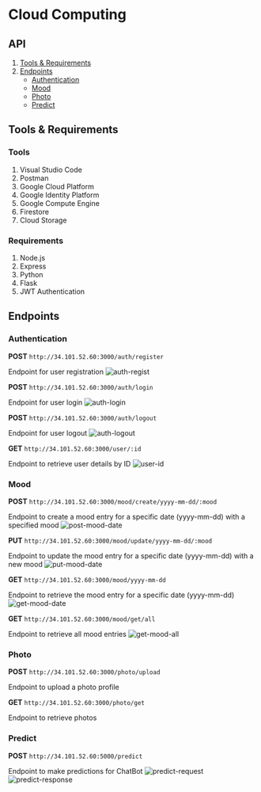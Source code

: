 # Cloud Computing

## API
1. [Tools & Requirements](#tools-cc)
2. [Endpoints](#endpoint-emoticare)
   - [Authentication](#endpoint-authentication)
   - [Mood](#endpoint-mood)
   - [Photo](#photo-user)
   - [Predict](#predict-emoticare)

## Tools & Requirements
### Tools
1. Visual Studio Code
2. Postman
3. Google Cloud Platform
4. Google Identity Platform
5. Google Compute Engine
7. Firestore
8. Cloud Storage

### Requirements
1. Node.js
2. Express
3. Python
4. Flask
5. JWT Authentication

## Endpoints
### Authentication
**POST** ```http://34.101.52.60:3000/auth/register```

Endpoint for user registration
![auth-regist](https://github.com/EmotiCare/CC-Repository/assets/89828723/2f4d618c-0587-433c-971c-104225022308)

**POST** ```http://34.101.52.60:3000/auth/login``` 

Endpoint for user login
![auth-login](https://github.com/EmotiCare/CC-Repository/assets/89828723/67744c7e-957d-4bac-a68c-013ed8ba5f42)

**POST** ```http://34.101.52.60:3000/auth/logout``` 

Endpoint for user logout
![auth-logout](https://github.com/EmotiCare/CC-Repository/assets/89828723/112e2d59-fc05-4e5f-954c-3fa6e3086474)

**GET** ```http://34.101.52.60:3000/user/:id``` 

Endpoint to retrieve user details by ID
![user-id](https://github.com/EmotiCare/CC-Repository/assets/89828723/fc29447c-b693-4109-b1a6-16099696148f)

### Mood
**POST** ```http://34.101.52.60:3000/mood/create/yyyy-mm-dd/:mood```

Endpoint to create a mood entry for a specific date (yyyy-mm-dd) with a specified mood
![post-mood-date](https://github.com/EmotiCare/CC-Repository/assets/89828723/baea0140-cfc3-4650-a615-e01dc94e1ce8)

**PUT** ```http://34.101.52.60:3000/mood/update/yyyy-mm-dd/:mood```

Endpoint to update the mood entry for a specific date (yyyy-mm-dd) with a new mood
![put-mood-date](https://github.com/EmotiCare/CC-Repository/assets/89828723/5d0b6405-6c13-4413-9909-6aa815c16904)

**GET** ```http://34.101.52.60:3000/mood/yyyy-mm-dd```

Endpoint to retrieve the mood entry for a specific date (yyyy-mm-dd)
![get-mood-date](https://github.com/EmotiCare/CC-Repository/assets/89828723/d13a551e-4661-4d56-a0b1-a3a0d936c6bb)

**GET** ```http://34.101.52.60:3000/mood/get/all ```

Endpoint to retrieve all mood entries
![get-mood-all](https://github.com/EmotiCare/CC-Repository/assets/89828723/b0e0480c-9115-4bc5-891b-abe537fb9e3b)

### Photo
**POST** ```http://34.101.52.60:3000/photo/upload```

Endpoint to upload a photo profile

**GET** ```http://34.101.52.60:3000/photo/get```

Endpoint to retrieve photos

### Predict
**POST** ```http://34.101.52.60:5000/predict```

Endpoint to make predictions for ChatBot
![predict-request](https://github.com/EmotiCare/CC-Repository/assets/89828723/762c9a64-ebf7-4a69-8f70-df948ceb1b12)
![predict-response](https://github.com/EmotiCare/CC-Repository/assets/89828723/29fb6600-b7ce-483e-87ee-d57cb86cd5d3)
